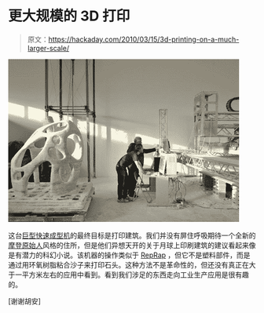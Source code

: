 # 更大规模的 3D 打印

> 原文：<https://hackaday.com/2010/03/15/3d-printing-on-a-much-larger-scale/>

![](img/c5e0febbc383009eb8743264c3304f82.png "giant-3D-printer")

这台[巨型快速成型机](http://www.blueprintmagazine.co.uk/index.php/architecture/the-worlds-first-printed-building/)的最终目标是打印建筑。我们并没有屏住呼吸期待一个全新的[摩登原始人](http://en.wikipedia.org/wiki/The_Flintstones)风格的住所，但是他们异想天开的关于月球上印刷建筑的建议看起来像是有潜力的科幻小说。该机器的操作类似于 [RepRap](http://hackaday.com/2009/10/20/reprap-in-space-sorta/) ，但它不是塑料部件，而是通过用环氧树脂粘合沙子来打印石头。这种方法不是革命性的，但还没有真正在大于一平方米左右的应用中看到。看到我们涉足的东西走向工业生产应用是很有趣的。

[谢谢胡安]